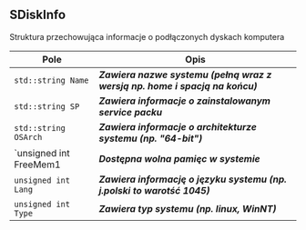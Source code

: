 ## **SDiskInfo**

Struktura przechowująca informacje o podłączonych dyskach komputera

| Pole                                     | Opis                                     |
| ---------------------------------------- | ---------------------------------------- |
| `std::string Name`                       | ***Zawiera nazwe systemu (pełną wraz z wersją np. home i spacją na końcu)*** |
| `std::string SP`                         | ***Zawiera informacje o zainstalowanym service packu*** |
| `std::string OSArch`                     | ***Zawiera informacje o architekturze systemu (np. "64-bit")*** |
| `unsigned int FreeMem1                   | ***Dostępna wolna pamięc w systemie*** |
| `unsigned int Lang`                      | ***Zawiera informację o języku systemu (np. j.polski to warotść 1045)*** |
| `unsigned int Type`                      | ***Zawiera typ systemu (np. linux, WinNT)*** |